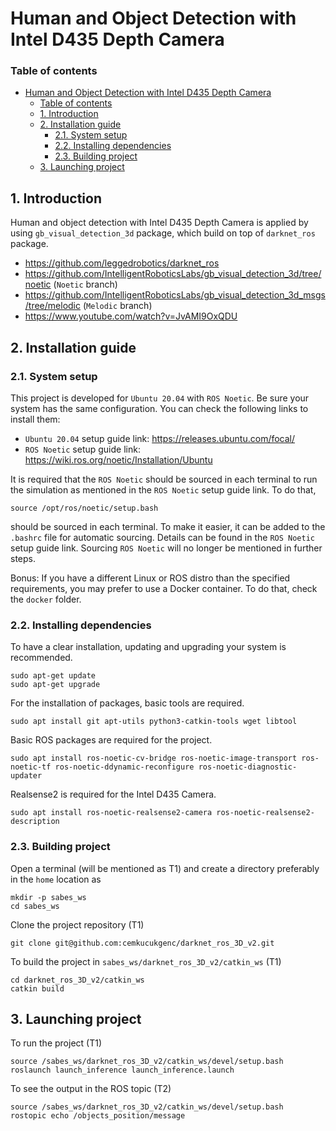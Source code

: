 # Human and Object Detection with Intel D435 Depth Camera

### Table of contents
- [Human and Object Detection with Intel D435 Depth Camera](#human-and-object-detection-with-intel-d435-depth-camera)
    - [Table of contents](#table-of-contents)
  - [1. Introduction ](#1-introduction-)
  - [2. Installation guide ](#2-installation-guide-)
    - [2.1. System setup ](#21-system-setup-)
    - [2.2. Installing dependencies ](#22-installing-dependencies-)
    - [2.3. Building project ](#23-building-project-)
  - [3. Launching project ](#3-launching-project-)

## 1. Introduction <a name="introduction"></a>

Human and object detection with Intel D435 Depth Camera is applied by using `gb_visual_detection_3d` package, which build on top of `darknet_ros` package.
- https://github.com/leggedrobotics/darknet_ros
- https://github.com/IntelligentRoboticsLabs/gb_visual_detection_3d/tree/noetic (`Noetic` branch)
- https://github.com/IntelligentRoboticsLabs/gb_visual_detection_3d_msgs/tree/melodic (`Melodic` branch)
- https://www.youtube.com/watch?v=JvAMI9OxQDU 


## 2. Installation guide <a name="installation_guide"></a>

### 2.1. System setup <a name="system_setup"></a>
This project is developed for `Ubuntu 20.04` with `ROS Noetic`. Be sure your system has the same configuration. You can check the following links to install them:

 - `Ubuntu 20.04` setup guide link: https://releases.ubuntu.com/focal/ 
 - `ROS Noetic` setup guide link: https://wiki.ros.org/noetic/Installation/Ubuntu 

 It is required that the `ROS Noetic` should be sourced in each terminal to run the simulation as mentioned in the `ROS Noetic` setup guide link. To do that,
 ```
source /opt/ros/noetic/setup.bash
 ```
should be sourced in each terminal. To make it easier, it can be added to the `.bashrc` file for automatic sourcing. Details can be found in the `ROS Noetic` setup guide link. Sourcing `ROS Noetic` will no longer be mentioned in further steps.

Bonus: If you have a different Linux or ROS distro than the specified requirements, you may prefer to use a Docker container. To do that, check the `docker` folder.

### 2.2. Installing dependencies <a name="installing_dependencies"></a>

To have a clear installation, updating and upgrading your system is recommended.
```
sudo apt-get update
sudo apt-get upgrade
```

For the installation of packages, basic tools are required. 
```
sudo apt install git apt-utils python3-catkin-tools wget libtool
```

Basic ROS packages are required for the project.
```
sudo apt install ros-noetic-cv-bridge ros-noetic-image-transport ros-noetic-tf ros-noetic-ddynamic-reconfigure ros-noetic-diagnostic-updater
```

Realsense2 is required for the Intel D435 Camera.
```
sudo apt install ros-noetic-realsense2-camera ros-noetic-realsense2-description
```

### 2.3. Building project <a name="building_project"></a>

Open a terminal (will be mentioned as T1) and create a directory preferably in the `home` location as
```
mkdir -p sabes_ws
cd sabes_ws
```
Clone the project repository (T1)
```
git clone git@github.com:cemkucukgenc/darknet_ros_3D_v2.git
```
To build the project in `sabes_ws/darknet_ros_3D_v2/catkin_ws` (T1)
```
cd darknet_ros_3D_v2/catkin_ws
catkin build
```

## 3. Launching project <a name="launching_project"></a>

To run the project (T1)
```
source /sabes_ws/darknet_ros_3D_v2/catkin_ws/devel/setup.bash
roslaunch launch_inference launch_inference.launch
```
To see the output in the ROS topic (T2)
```
source /sabes_ws/darknet_ros_3D_v2/catkin_ws/devel/setup.bash
rostopic echo /objects_position/message
```

